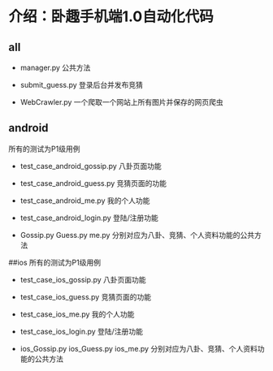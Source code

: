 # 介绍：卧趣手机端1.0自动化代码

## all
* manager.py
 公共方法

* submit_guess.py
 登录后台并发布竞猜

* WebCrawler.py
 一个爬取一个网站上所有图片并保存的网页爬虫


## android
 所有的测试为P1级用例

* test_case_android_gossip.py
 八卦页面功能

* test_case_android_guess.py
 竞猜页面的功能

* test_case_android_me.py
 我的个人功能

* test_case_android_login.py
 登陆/注册功能

* Gossip.py Guess.py me.py
 分别对应为八卦、竞猜、个人资料功能的公共方法


##ios
 所有的测试为P1级用例

* test_case_ios_gossip.py
 八卦页面功能

* test_case_ios_guess.py
 竞猜页面的功能

* test_case_ios_me.py
 我的个人功能

* test_case_ios_login.py
 登陆/注册功能

* ios_Gossip.py ios_Guess.py ios_me.py
 分别对应为八卦、竞猜、个人资料功能的公共方法

